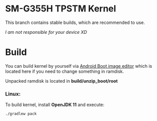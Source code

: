  # SM-G355H TPSTM Kernel 

This branch contains stable builds, which are recommended to use.


*I am not responsible for your device XD*

# Build

You can build kernel by yourself via [Android Boot image editor](https://github.com/cfig/Android_boot_image_editor) which is located here if you need to change something in ramdisk.

Unpacked ramdisk is located in **build/unzip_boot/root**

### Linux:

To build kernel, install **OpenJDK 11** and execute:

    ./gradlew pack

